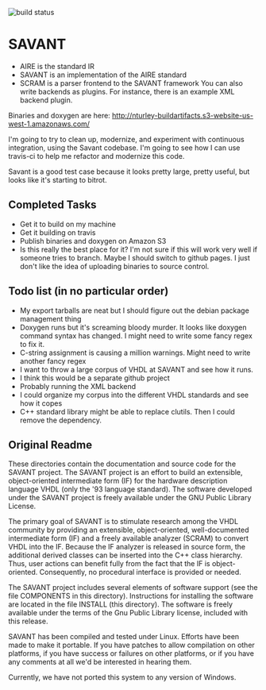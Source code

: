 ![build status](https://travis-ci.org/nturley/savant.svg?branch=master)
# SAVANT

*  AIRE is the standard IR
*  SAVANT is an implementation of the AIRE standard
*  SCRAM is a parser frontend to the SAVANT framework
You can also write backends as plugins. For instance, there is an example XML backend plugin.

Binaries and doxygen are here: http://nturley-buildartifacts.s3-website-us-west-1.amazonaws.com/

I'm going to try to clean up, modernize, and experiment with continuous integration, using the Savant codebase. I'm going to see how I can use travis-ci to help me refactor and modernize this code.

Savant is a good test case because it looks pretty large, pretty useful, but looks like it's starting to bitrot.

## Completed Tasks

*  Get it to build on my machine
*  Get it building on travis
*  Publish binaries and doxygen on Amazon S3
  * Is this really the best place for it? I'm not sure if this will work very well if someone tries to branch. Maybe I should switch to github pages. I just don't like the idea of uploading binaries to source control.

## Todo list (in no particular order)
*  My export tarballs are neat but I should figure out the debian package management thing
*  Doxygen runs but it's screaming bloody murder. It looks like doxygen command syntax has changed. I might need to write some fancy regex to fix it.
*  C-string assignment is causing a million warnings. Might need to write another fancy regex
*  I want to throw a large corpus of VHDL at SAVANT and see how it runs.
  *  I think this would be a separate github project
  *  Probably running the XML backend
  *  I could organize my corpus into the different VHDL standards and see how it copes
*  C++ standard library might be able to replace clutils. Then I could remove the dependency.

Original Readme
---------------

These directories contain the documentation and source code for the SAVANT project.  The
SAVANT project is an effort to build an extensible, object-oriented intermediate form (IF)
for the hardware description language VHDL (only the '93 language standard).  The software
developed under the SAVANT project is freely available under the GNU Public Library
License.

The primary goal of SAVANT is to stimulate research among the VHDL community by providing
an extensible, object-oriented, well-documented intermediate form (IF) and a freely
available analyzer (SCRAM) to convert VHDL into the IF.  Because the IF analyzer is
released in source form, the additional derived classes can be inserted into the C++ class
hierarchy.  Thus, user actions can benefit fully from the fact that the IF is
object-oriented.  Consequently, no procedural interface is provided or needed.

The SAVANT project includes several elements of software support (see the file COMPONENTS
in this directory).  Instructions for installing the software are located in the file
INSTALL (this directory).  The software is freely available under the terms of the Gnu
Public Library license, included with this release.

SAVANT has been compiled and tested under Linux.  Efforts have been made to make it
portable.  If you have patches to allow compilation on other platforms, if you have
success or failures on other platforms, or if you have any comments at all we'd be
interested in hearing them.

Currently, we have not ported this system to any version of Windows. 
